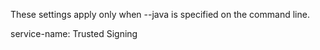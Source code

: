 These settings apply only when --java is specified on the command line.

service-name: Trusted Signing